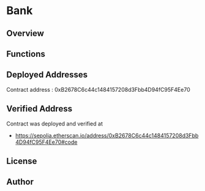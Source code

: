 # Bank

## Overview

## Functions

## Deployed Addresses
Contract address : 0xB2678C6c44c1484157208d3Fbb4D94fC95F4Ee70

## Verified Address
Contract was deployed and verified at
  - https://sepolia.etherscan.io/address/0xB2678C6c44c1484157208d3Fbb4D94fC95F4Ee70#code


## License

## Author
